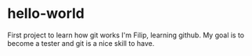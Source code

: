 # hello-world
First project to learn how git works
I'm Filip, learning github.
My goal is to become a tester and git is a nice skill to have.
